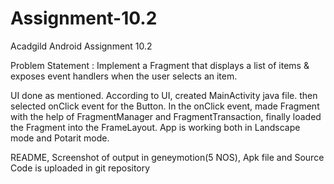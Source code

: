 # Assignment-10.2
Acadgild Android Assignment 10.2

Problem Statement : Implement a Fragment that displays a list of items & exposes event handlers when the user selects an item.

UI done as mentioned. According to UI, created MainActivity java file. then selected onClick event for the Button. In the onClick event, 
made Fragment with the help of FragmentManager and FragmentTransaction, finally loaded the Fragment into the FrameLayout.
App is working both in Landscape mode and Potarit mode.

README, Screenshot of output in geneymotion(5 NOS), Apk file and Source Code is uploaded in git repository
